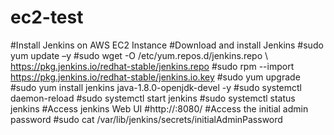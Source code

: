 # ec2-test
#Install Jenkins on AWS EC2 Instance
#Download and install Jenkins
#sudo yum update –y
#sudo wget -O /etc/yum.repos.d/jenkins.repo \ https://pkg.jenkins.io/redhat-stable/jenkins.repo
#sudo rpm --import https://pkg.jenkins.io/redhat-stable/jenkins.io.key
#sudo yum upgrade
#sudo yum install jenkins java-1.8.0-openjdk-devel -y
#sudo systemctl daemon-reload
#sudo systemctl start jenkins
#sudo systemctl status jenkins
#Access jenkins Web UI
#http://<ec2-ip-address>:8080/
#Access the initial admin password
#sudo cat /var/lib/jenkins/secrets/initialAdminPassword
